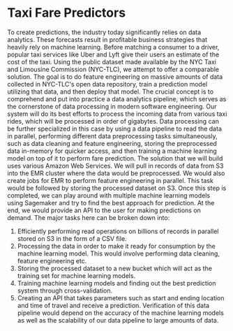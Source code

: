 # Taxi Fare Predictors
To create predictions, the industry today significantly relies on data analytics. These forecasts result in profitable business strategies that heavily rely on machine learning. 
Before matching a consumer to a driver, popular taxi services like Uber and Lyft give their users an estimate of the cost of the taxi. 
Using the public dataset made available by the NYC Taxi and Limousine Commission (NYC-TLC), we attempt to offer a comparable solution. 
The goal is to do feature engineering on massive amounts of data collected in NYC-TLC's open data repository, train a prediction model utilizing that data, and then deploy that model. 
The crucial concept is to comprehend and put into practice a data analytics pipeline, which serves as the cornerstone of data processing in modern software engineering.
Our system will do its best efforts to process the incoming data from various taxi rides, which will be processed in order of gigabytes. 
Data processing can be further specialized in this case by using a data pipeline to read the data in parallel, performing different data preprocessing tasks simultaneously, such as data cleaning and feature engineering, storing the preprocessed data in-memory for quicker access, and then training a machine learning model on top of it to perform fare prediction. 
The solution that we will build uses various Amazon Web Services. We will pull in records of data from S3 into the EMR cluster where the data would be preprocessed. 
We would also create jobs for EMR to perform feature engineering in parallel. This task would be followed by storing the processed dataset on S3. 
Once this step is completed, we can play around with multiple machine learning models using Sagemaker and try to find the best approach for prediction. 
At the end, we would provide an API to the user for making predictions on demand.
The major tasks here can be broken down into:
1) Efficiently performing read operations on billions of records in parallel stored on S3 in the form of a CSV file.
2) Processing the data in order to make it ready for consumption by the machine learning model. This would involve performing data cleaning, feature engineering etc.
3) Storing the processed dataset to a new bucket which will act as the training set for machine learning models.
4) Training machine learning models and finding out the best prediction system through cross-validation.
5) Creating an API that takes parameters such as start and ending location and time of travel and receive a prediction.
Verification of this data pipeline would depend on the accuracy of the machine learning models as well as the scalability of our data pipeline to large amounts of data. 
